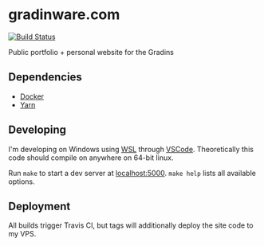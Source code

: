 # gradinware.com

[![Build Status](https://travis-ci.com/bgradin/website.svg?branch=master)](https://travis-ci.com/bgradin/website)

Public portfolio + personal website for the Gradins

## Dependencies

- [Docker](https://www.docker.com/)
- [Yarn](https://yarnpkg.com/)

## Developing

I'm developing on Windows using [WSL](https://docs.microsoft.com/en-us/windows/wsl/about) through [VSCode](https://code.visualstudio.com/). Theoretically this code should compile on anywhere on 64-bit linux.

Run `make` to start a dev server at [localhost:5000](http://localhost:5000). `make help` lists all available options.

## Deployment

All builds trigger Travis CI, but tags will additionally deploy the site code to my VPS.
